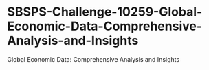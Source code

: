 # SBSPS-Challenge-10259-Global-Economic-Data-Comprehensive-Analysis-and-Insights
Global Economic Data: Comprehensive Analysis and Insights
